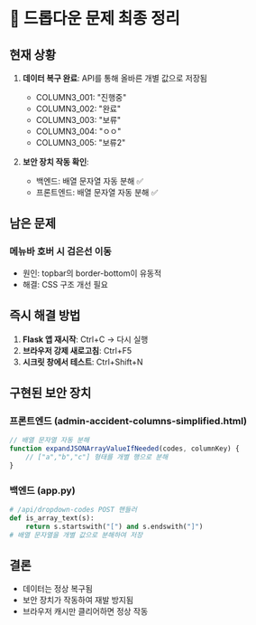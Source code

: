 # 🔴 드롭다운 문제 최종 정리

## 현재 상황
1. **데이터 복구 완료**: API를 통해 올바른 개별 값으로 저장됨
   - COLUMN3_001: "진행중"
   - COLUMN3_002: "완료"
   - COLUMN3_003: "보류"
   - COLUMN3_004: "ㅇㅇ"
   - COLUMN3_005: "보류2"

2. **보안 장치 작동 확인**:
   - 백엔드: 배열 문자열 자동 분해 ✅
   - 프론트엔드: 배열 문자열 자동 분해 ✅

## 남은 문제
### 메뉴바 호버 시 검은선 이동
- 원인: topbar의 border-bottom이 유동적
- 해결: CSS 구조 개선 필요

## 즉시 해결 방법
1. **Flask 앱 재시작**: Ctrl+C → 다시 실행
2. **브라우저 강제 새로고침**: Ctrl+F5
3. **시크릿 창에서 테스트**: Ctrl+Shift+N

## 구현된 보안 장치
### 프론트엔드 (admin-accident-columns-simplified.html)
```javascript
// 배열 문자열 자동 분해
function expandJSONArrayValueIfNeeded(codes, columnKey) {
    // ["a","b","c"] 형태를 개별 행으로 분해
}
```

### 백엔드 (app.py)
```python
# /api/dropdown-codes POST 핸들러
def is_array_text(s):
    return s.startswith("[") and s.endswith("]")
# 배열 문자열을 개별 값으로 분해하여 저장
```

## 결론
- 데이터는 정상 복구됨
- 보안 장치가 작동하여 재발 방지됨
- 브라우저 캐시만 클리어하면 정상 작동
